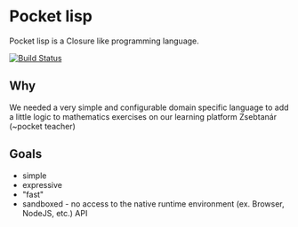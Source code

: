 # Pocket lisp

Pocket lisp is a Closure like programming language.

[![Build Status](https://travis-ci.com/maxinteger/pocket-lisp.svg?branch=master)](https://travis-ci.com/maxinteger/pocket-lisp)

## Why

We needed a very simple and configurable domain specific language to add a little logic to mathematics exercises on our learning platform Zsebtanár (~pocket teacher)

## Goals

- simple
- expressive
- "fast"
- sandboxed - no access to the native runtime environment (ex. Browser, NodeJS, etc.) API
 
